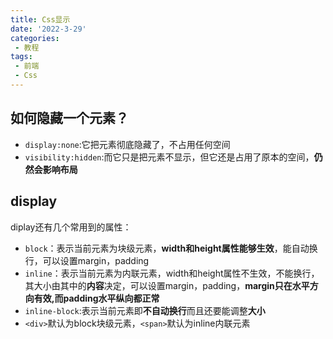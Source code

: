```yaml
---
title: Css显示
date: '2022-3-29'
categories:
 - 教程
tags:
 - 前端
 - Css
---
```


## 如何隐藏一个元素？
- `display:none`:它把元素彻底隐藏了，不占用任何空间
- `visibility:hidden`:而它只是把元素不显示，但它还是占用了原本的空间，**仍然会影响布局**

## display
diplay还有几个常用到的属性：
- `block`：表示当前元素为块级元素，**width和height属性能够生效**，能自动换行，可以设置margin，padding
- `inline`：表示当前元素为内联元素，width和height属性不生效，不能换行，其大小由其中的**内容**决定，可以设置margin，padding，**margin只在水平方向有效,而padding水平纵向都正常**
- `inline-block`:表示当前元素即**不自动换行**而且还要能调整**大小**
- `<div>`默认为block块级元素，`<span>`默认为inline内联元素


